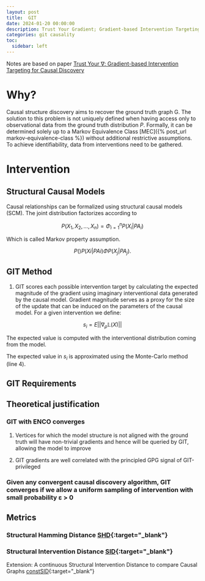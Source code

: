 ```yaml
---
layout: post
title:  GIT
date: 2024-01-20 00:00:00
description: Trust Your Gradient; Gradient-based Intervention Targeting for Causal Discovery
categories: git causality
toc:
  sidebar: left
---
```


Notes are based on paper [Trust Your $\nabla$: Gradient-based Intervention Targeting for Causal Discovery](/assets/pdf/trust_your_gradient.pdf)

# Why?

Causal structure discovery aims to recover the ground truth graph G. The solution to this problem is not uniquely defined when having access only to observational data from the ground truth distribution $P$. Formally, it can be determined solely up to a Markov Equivalence Class [MEC]({% post_url markov-equivalence-class %}) without additional restrictive assumptions. To achieve identifiability, data from interventions need to be gathered.

# Intervention

## Structural Causal Models

Causal relationships can be formalized using structural causal models (SCM). The joint distribution factorizes according to

$$ P(X_1, X_2, ..., X_n) = \Phi_{i=1}^n P(X_i | PA_i) $$

Which is called Markov property assumption.

$$P() P(Xi|PAi) \Phi P(X_j|PA_j).$$


## GIT Method

1. GIT scores each possible intervention target by calculating the expected magnitude of the gradient using imaginary interventional data generated by the causal model. Gradient magnitude serves as a proxy for the size of the update that can be induced on the parameters of the causal model. For a given intervention we define:

$$ s_i = E||\nabla _\rho \mathbb{L}(X)||$$

The expected value is computed with the interventional distribution coming from the model.

The expected value in $s_i$ is approximated using the Monte-Carlo method (line 4).

## GIT Requirements

## Theoretical justification

### GIT with ENCO converges

1. Vertices for which the model structure is not aligned with the ground truth will have non-trivial gradients and hence will be queried by GIT, allowing the model to improve

2. GIT gradients are well correlated with the principled GPG signal of GIT-privileged

### Given any convergent causal discovery algorithm, GIT converges if we allow a uniform sampling of intervention with small probability ε > 0


## Metrics

### Structural Hamming Distance [SHD](){:target="_blank"}

### Structural Intervention Distance [SID](https://arxiv.org/pdf/1306.1043.pdf){:target="_blank"}

Extension: A continuous Structural Intervention Distance to compare Causal Graphs [constSID](https://arxiv.org/pdf/2307.16452.pdf){:target="_blank"}

